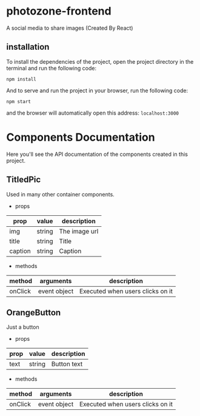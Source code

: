 # photozone-frontend
A social media to share images (Created By React)
## installation
To install the dependencies of the project, open the project directory in the terminal and run the following code:
```
npm install
```
And to serve and run the project in your browser, run the following code:
```
npm start
```
and the browser will automatically open this address: `localhost:3000`
# Components Documentation
Here you'll see the API documentation of the components created in this project.

## TitledPic
Used in many other container components.
- props

| prop    | value  | description   |
|---------|--------|---------------|
| img     | string | The image url |
| title   | string | Title         |
| caption | string | Caption       |

- methods

| method  | arguments                      | description   |
|---------|----------------------------------|---------------|
| onClick | event object | Executed when users clicks on it |


## OrangeButton
Just a button
- props

| prop    | value  | description   |
|---------|--------|---------------|
| text    | string |  Button text  |

- methods

| method  | arguments                      | description   |
|---------|----------------------------------|---------------|
| onClick | event object | Executed when users clicks on it|
